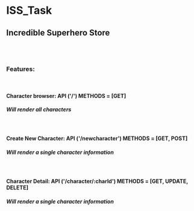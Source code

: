 # ISS_Task
## Incredible Superhero Store
<br/>
<br/>

### Features:
<br/>

#### Character browser: API ('/') METHODS = [GET]
##### Will render all characters
<br/>

#### Create New Character: API ('/newcharacter') METHODS = [GET, POST]
##### Will render a single character information
<br/>

#### Character Detail: API ('/character/:charId') METHODS = [GET, UPDATE, DELETE]
##### Will render a single character information
<br/>

